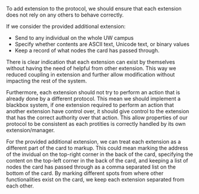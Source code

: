 To add extension to the protocol, we should ensure that each extension does not rely on any others to behave correctly. 

If we consider the provided additional extension: 
* Send to any individual on the whole UW campus
* Specify whether contents are ASCII text, Unicode text, or binary values
* Keep a record of what nodes the card has passed through.

There is clear indication that each extension can exist by themselves without having the need of helpful from other extension. 
This way we reduced coupling in extension and further allow modification without impacting the rest of the system.

Furthermore, each extension should not try to perform an action that is already done by a different protocol. 
This mean we should implement a blackbox system, if one extension required to perform an action that another extension have control over, it should give control to 
the extension that has the correct authority over that action. This allow properties of our protocol to be consistent as each protities is correctly handled 
by its own extension/manager. 

For the provided additional extension, we can treat each extension as a different part of the card to markup. 
This could mean marking the address of the invidual on the top-right corner in the back of the card, specifying the content on the top-left corner in the back of the card,
and keeping a list of nodes the card has passed through as a comma separated list on the bottom of the card. 
By marking different spots from where other functionalities exist on the card, we keep each extension separated from each other. 
